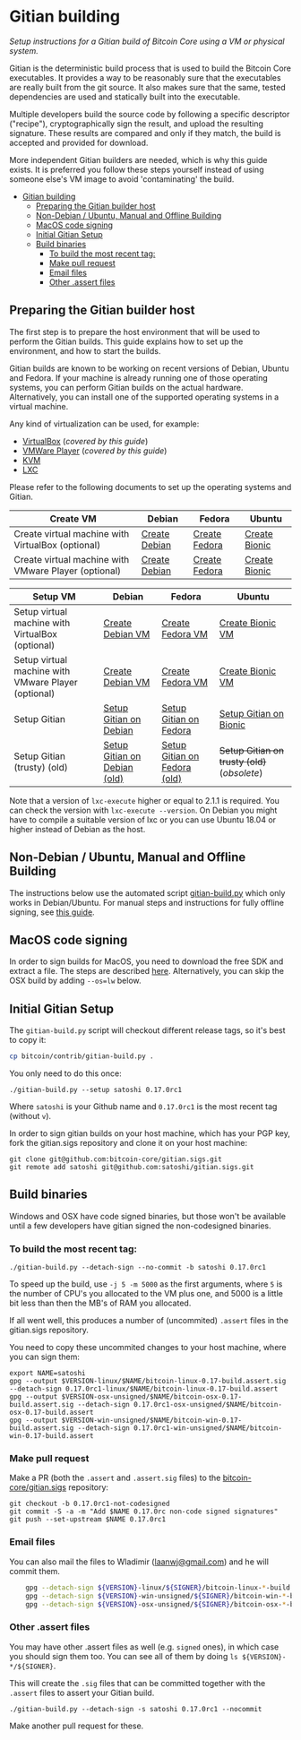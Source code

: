 Gitian building
================

*Setup instructions for a Gitian build of Bitcoin Core using a VM or physical system.*

Gitian is the deterministic build process that is used to build the Bitcoin
Core executables. It provides a way to be reasonably sure that the
executables are really built from the git source. It also makes sure that
the same, tested dependencies are used and statically built into the executable.

Multiple developers build the source code by following a specific descriptor
("recipe"), cryptographically sign the result, and upload the resulting signature.
These results are compared and only if they match, the build is accepted and provided
for download.

More independent Gitian builders are needed, which is why this guide exists.
It is preferred you follow these steps yourself instead of using someone else's
VM image to avoid 'contaminating' the build.

- [Gitian building](#gitian-building)
  - [Preparing the Gitian builder host](#preparing-the-gitian-builder-host)
  - [Non-Debian / Ubuntu, Manual and Offline Building](#non-debian--ubuntu-manual-and-offline-building)
  - [MacOS code signing](#macos-code-signing)
  - [Initial Gitian Setup](#initial-gitian-setup)
  - [Build binaries](#build-binaries)
    - [To build the most recent tag:](#to-build-the-most-recent-tag)
    - [Make pull request](#make-pull-request)
    - [Email files](#email-files)
    - [Other .assert files](#other-assert-files)

## Preparing the Gitian builder host

The first step is to prepare the host environment that will be used to perform the Gitian builds.
This guide explains how to set up the environment, and how to start the builds.

Gitian builds are known to be working on recent versions of Debian, Ubuntu and Fedora.
If your machine is already running one of those operating systems, you can perform Gitian builds on the actual hardware.
Alternatively, you can install one of the supported operating systems in a virtual machine.

Any kind of virtualization can be used, for example:
- [VirtualBox](https://www.virtualbox.org/) (_covered by this guide_)
- [VMWare Player](https://www.vmware.com/) (_covered by this guide_)
- [KVM](http://www.linux-kvm.org/page/Main_Page)
- [LXC](https://linuxcontainers.org/)

Please refer to the following documents to set up the operating systems and Gitian.

| Create VM | Debian                                                                                      | Fedora                                                                                      | Ubuntu                                                                                   |
|-----------------------------------------------------|---------------------------------------------------------------------------------------------|---------------------------------------------------------------------------------------------|------------------------------------------------------------------------------------------|
| Create virtual machine with VirtualBox (optional)    | [Create Debian](./gitian-building/gitian-building-create-vm-debian.md)           | [Create Fedora](./gitian-building/gitian-building-create-vm-fedora.md)           | [Create Bionic](./gitian-building/gitian-building-create-vm-ubuntu-bionic.md) |
| Create virtual machine with VMware Player (optional) | [Create Debian](./gitian-building/gitian-building-create-vm-vmware-debian.md) | [Create Fedora](./gitian-building/gitian-building-create-vm-vmware-fedora.md) | [Create Bionic](./gitian-building/gitian-building-create-vm-vmware-ubuntu-bionic.md) |

| Setup VM | Debian                                                                                      | Fedora                                                                                      | Ubuntu                                                                                   |
|-----------------------------------------------------|---------------------------------------------------------------------------------------------|---------------------------------------------------------------------------------------------|------------------------------------------------------------------------------------------|
| Setup virtual machine with VirtualBox (optional)    | [Create Debian VM](./gitian-building/gitian-building-create-vm-debian.md)           | [Create Fedora VM](./gitian-building/gitian-building-create-vm-fedora.md)           | [Create Bionic VM](./gitian-building/gitian-building-create-vm-ubuntu-bionic.md) |
| Setup virtual machine with VMware Player (optional) | [Create Debian VM](./gitian-building/gitian-building-create-vm-vmware-debian.md) | [Create Fedora VM](./gitian-building/gitian-building-create-vm-vmware-fedora.md) | [Create Bionic VM](./gitian-building/gitian-building-create-vm-ubuntu-bionic.md) |
| Setup Gitian                                        | [Setup Gitian on Debian](./gitian-building/gitian-building-setup-gitian-debian.md)          | [Setup Gitian on Fedora](./gitian-building/gitian-building-setup-gitian-fedora.md)          | [Setup Gitian on Bionic](./gitian-building/gitian-building-setup-gitian-bionic.md)       |
| Setup Gitian (trusty) (old)                                       | [Setup Gitian on Debian (old)](./gitian-building/gitian-building-setup-gitian-debian.md)          | [Setup Gitian on Fedora (old)](./gitian-building/gitian-building-setup-gitian-fedora.md)          | ~~Setup Gitian on trusty (old)~~ (_obsolete_)      |


Note that a version of `lxc-execute` higher or equal to 2.1.1 is required.
You can check the version with `lxc-execute --version`.
On Debian you might have to compile a suitable version of lxc or you can use Ubuntu 18.04 or higher instead of Debian as the host.

## Non-Debian / Ubuntu, Manual and Offline Building
The instructions below use the automated script [gitian-build.py](https://github.com/bitcoin/bitcoin/blob/master/contrib/gitian-build.py) which only works in Debian/Ubuntu. For manual steps and instructions for fully offline signing, see [this guide](./gitian-building/gitian-building-manual.md).

## MacOS code signing
In order to sign builds for MacOS, you need to download the free SDK and extract a file. The steps are described [here](./gitian-building/gitian-building-mac-os-sdk.md). Alternatively, you can skip the OSX build by adding `--os=lw` below.

## Initial Gitian Setup
The `gitian-build.py` script will checkout different release tags, so it's best to copy it:

```bash
cp bitcoin/contrib/gitian-build.py .
```

You only need to do this once:

```
./gitian-build.py --setup satoshi 0.17.0rc1
```

Where `satoshi` is your Github name and `0.17.0rc1` is the most recent tag (without `v`). 

In order to sign gitian builds on your host machine, which has your PGP key, fork the gitian.sigs repository and clone it on your host machine:

```
git clone git@github.com:bitcoin-core/gitian.sigs.git
git remote add satoshi git@github.com:satoshi/gitian.sigs.git
```

## Build binaries
Windows and OSX have code signed binaries, but those won't be available until a few developers have gitian signed the non-codesigned binaries.

### To build the most recent tag:

 `./gitian-build.py --detach-sign --no-commit -b satoshi 0.17.0rc1`

To speed up the build, use `-j 5 -m 5000` as the first arguments, where `5` is the number of CPU's you allocated to the VM plus one, and 5000 is a little bit less than then the MB's of RAM you allocated.

If all went well, this produces a number of (uncommited) `.assert` files in the gitian.sigs repository.

You need to copy these uncommited changes to your host machine, where you can sign them:

```
export NAME=satoshi
gpg --output $VERSION-linux/$NAME/bitcoin-linux-0.17-build.assert.sig --detach-sign 0.17.0rc1-linux/$NAME/bitcoin-linux-0.17-build.assert 
gpg --output $VERSION-osx-unsigned/$NAME/bitcoin-osx-0.17-build.assert.sig --detach-sign 0.17.0rc1-osx-unsigned/$NAME/bitcoin-osx-0.17-build.assert 
gpg --output $VERSION-win-unsigned/$NAME/bitcoin-win-0.17-build.assert.sig --detach-sign 0.17.0rc1-win-unsigned/$NAME/bitcoin-win-0.17-build.assert 
```

### Make pull request
Make a PR (both the `.assert` and `.assert.sig` files) to the
[bitcoin-core/gitian.sigs](https://github.com/bitcoin-core/gitian.sigs/) repository:

```
git checkout -b 0.17.0rc1-not-codesigned
git commit -S -a -m "Add $NAME 0.17.0rc non-code signed signatures"
git push --set-upstream $NAME 0.17.0rc1
```

### Email files
You can also mail the files to Wladimir (laanwj@gmail.com) and he will commit them.

```bash
    gpg --detach-sign ${VERSION}-linux/${SIGNER}/bitcoin-linux-*-build.assert
    gpg --detach-sign ${VERSION}-win-unsigned/${SIGNER}/bitcoin-win-*-build.assert
    gpg --detach-sign ${VERSION}-osx-unsigned/${SIGNER}/bitcoin-osx-*-build.assert
```

### Other .assert files
You may have other .assert files as well (e.g. `signed` ones), in which case you should sign them too. You can see all of them by doing `ls ${VERSION}-*/${SIGNER}`.

This will create the `.sig` files that can be committed together with the `.assert` files to assert your
Gitian build.


 `./gitian-build.py --detach-sign -s satoshi 0.17.0rc1 --nocommit`

Make another pull request for these.
